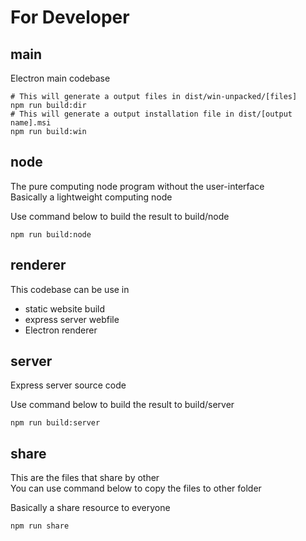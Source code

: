 # For Developer

## main

Electron main codebase

```shell
# This will generate a output files in dist/win-unpacked/[files]
npm run build:dir
# This will generate a output installation file in dist/[output name].msi
npm run build:win
```

## node

The pure computing node program without the user-interface\
Basically a lightweight computing node

Use command below to build the result to build/node

```shell
npm run build:node
```

## renderer

This codebase can be use in 
* static website build
* express server webfile
* Electron renderer

## server

Express server source code

Use command below to build the result to build/server

```shell
npm run build:server
```

## share

This are the files that share by other\
You can use command below to copy the files to other folder

Basically a share resource to everyone

```shell
npm run share
```